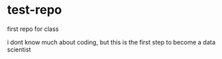 # test-repo
first repo for class

i dont know much about coding, but this is the first step to become a data scientist
